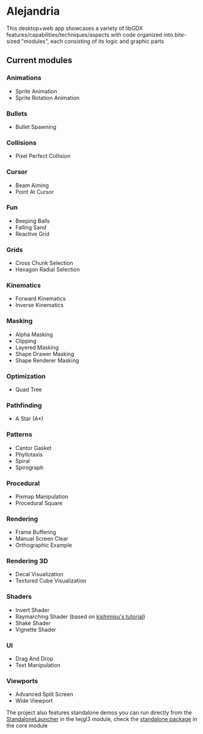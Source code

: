 # Alejandria

This desktop+web app showcases a variety of libGDX features/capabilities/techniques/aspects with code organized into bite-sized
"modules", each consisting of its logic and graphic parts

## Current modules

### Animations
- Sprite Animation
- Sprite Rotation Animation

### Bullets
- Bullet Spawning

### Collisions
- Pixel Perfect Collision

### Cursor
- Beam Aiming
- Point At Cursor

### Fun
- Beeping Balls
- Falling Sand
- Reactive Grid

### Grids
- Cross Chunk Selection
- Hexagon Radial Selection

### Kinematics
- Forward Kinematics
- Inverse Kinematics

### Masking
- Alpha Masking
- Clipping
- Layered Masking
- Shape Drawer Masking
- Shape Renderer Masking

### Optimization
- Quad Tree

### Pathfinding
- A Star (A*)

### Patterns
- Cantor Gasket
- Phyllotaxis
- Spiral
- Spirograph

### Procedural
- Pixmap Manipulation
- Procedural Square

### Rendering
- Frame Buffering
- Manual Screen Clear
- Orthographic Example

### Rendering 3D
- Decal Visualization
- Textured Cube Visualization

### Shaders
- Invert Shader
- Raymarching Shader (based on [kishimisu's tutorial](https://www.youtube.com/watch?v=khblXafu7iA))
- Shake Shader
- Vignette Shader

### UI
- Drag And Drop
- Text Manipulation

### Viewports
- Advanced Split Screen
- Wide Viewport

The project also features standalone demos you can run directly from the 
[StandaloneLauncher](/lwjgl3/src/main/java/com/epicness/alejandria/lwjgl3/Lwjgl3Launcher.java) in the lwjgl3 module, check the
[standalone package](/core/src/main/java/com/epicness/standalone) in the core module